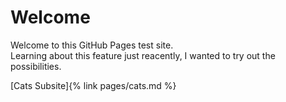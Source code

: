 # Welcome

Welcome to this GitHub Pages test site.  
Learning about this feature just reacently, I wanted to try out the possibilities.

[Cats Subsite]{% link pages/cats.md %}
